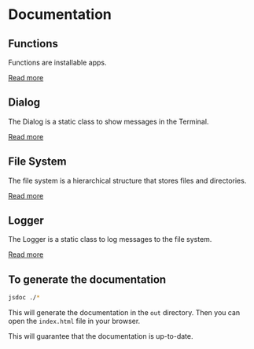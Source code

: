 # Documentation


## Functions

Functions are installable apps.

[Read more](./function.md)

## Dialog

The Dialog is a static class to show messages in the Terminal.

[Read more](./dialog.md)

## File System

The file system is a hierarchical structure that stores files and directories.

[Read more](./filesystem.md)

## Logger

The Logger is a static class to log messages to the file system.

[Read more](./logger.md)


## To generate the documentation

```bash
jsdoc ./*
```

This will generate the documentation in the `out` directory.
Then you can open the `index.html` file in your browser.

This will guarantee that the documentation is up-to-date.